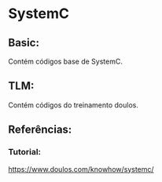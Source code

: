 # SystemC

## Basic:
Contém códigos base de SystemC.

## TLM:
Contém códigos do treinamento doulos.

## Referências:

### Tutorial:
https://www.doulos.com/knowhow/systemc/
